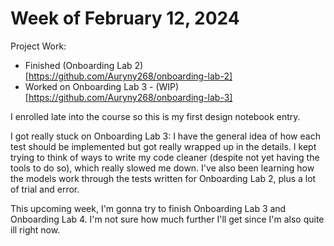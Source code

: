 # Week of February 12, 2024
Project Work:
  * Finished (Onboarding Lab 2)[https://github.com/Auryny268/onboarding-lab-2]
  * Worked on Onboarding Lab 3 - (WIP)[https://github.com/Auryny268/onboarding-lab-3]

I enrolled late into the course so this is my first design notebook entry. 

I got really stuck on Onboarding Lab 3: I have the general idea of how each test should be implemented but got really wrapped up in the details. I kept trying to think of ways to write my code cleaner (despite not yet having the tools to do so), which really slowed me down. I've also been learning how the models work through the tests written for Onboarding Lab 2, plus a lot of trial and error.

This upcoming week, I'm gonna try to finish Onboarding Lab 3 and Onboarding Lab 4. I'm not sure how much further I'll get since I'm also quite ill right now.